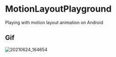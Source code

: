 # MotionLayoutPlayground

Playing with motion layout animation on Android

## Gif
![20210624_164654](https://user-images.githubusercontent.com/4821464/123336975-375b8280-d50c-11eb-9ca3-4154a6f6aebd.gif)
